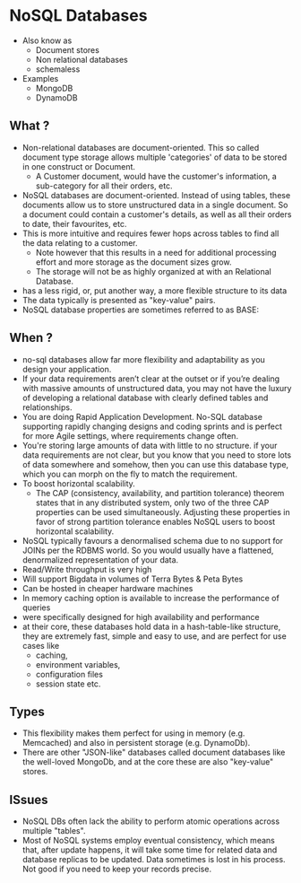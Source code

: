 # NoSQL Databases

- Also know as
  - Document stores
  - Non relational databases
  - schemaless
- Examples
  - MongoDB
  - DynamoDB

## What ?

- Non-relational databases are document-oriented. This so called document type storage allows multiple 'categories' of data to be stored in one construct or Document.
  - A Customer document, would have the customer's information, a sub-category for all their orders, etc.
- NoSQL databases are document-oriented. Instead of using tables, these documents allow us to store unstructured data in a single document. So a document could contain a customer's details, as well as all their orders to date, their favourites, etc.
- This is more intuitive and requires fewer hops across tables to find all the data relating to a customer.
  - Note however that this results in a need for additional processing effort and more storage as the document sizes grow.
  - The storage will not be as highly organized at with an Relational Database.
- has a less rigid, or, put another way, a more flexible structure to its data
- The data typically is presented as "key-value" pairs.
- NoSQL database properties are sometimes referred to as BASE:


## When ?

- no-sql databases allow far more flexibility and adaptability as you design your application.
- If your data requirements aren’t clear at the outset or if you’re dealing with massive amounts of unstructured data, you may not have the luxury of developing a relational database with clearly defined tables and relationships.
- You are doing Rapid Application Development. No-SQL database supporting rapidly changing designs and coding sprints and is perfect for more Agile settings, where requirements change often.
- You're storing large amounts of data with little to no structure. if your data requirements are not clear, but you know that you need to store lots of data somewhere and somehow, then you can use this database type, which you can morph on the fly to match the requirement.
- To boost horizontal scalability.
  - The CAP (consistency, availability, and partition tolerance) theorem states that in any distributed system, only two of the three CAP properties can be used simultaneously. Adjusting these properties in favor of strong partition tolerance enables NoSQL users to boost horizontal scalability.
- NoSQL typically favours a denormalised schema due to no support for JOINs per the RDBMS world. So you would usually have a flattened, denormalized representation of your data.
- Read/Write throughput is very high
- Will support Bigdata in volumes of Terra Bytes & Peta Bytes
- Can be hosted in cheaper hardware machines
- In memory caching option is available to increase the performance of queries
- were specifically designed for high availability and performance
- at their core, these databases hold data in a hash-table-like structure, they are extremely fast, simple and easy to use, and are perfect for use cases like
  - caching,
  - environment variables,
  - configuration files
  - session state etc.

## Types

- This flexibility makes them perfect for using in memory (e.g. Memcached) and also in persistent storage (e.g. DynamoDb).
- There are other "JSON-like" databases called document databases like the well-loved MongoDb, and at the core these are also "key-value" stores.

## ISsues

- NoSQL DBs often lack the ability to perform atomic operations across multiple "tables".
-  Most of NoSQL systems employ eventual consistency, which means that, after update happens, it will take some time for related data and database replicas to be updated. Data sometimes is lost in his process. Not good if you need to keep your records precise.
